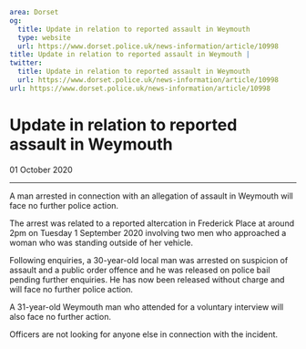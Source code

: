 ```yaml
area: Dorset
og:
  title: Update in relation to reported assault in Weymouth
  type: website
  url: https://www.dorset.police.uk/news-information/article/10998
title: Update in relation to reported assault in Weymouth |
twitter:
  title: Update in relation to reported assault in Weymouth
  url: https://www.dorset.police.uk/news-information/article/10998
url: https://www.dorset.police.uk/news-information/article/10998
```

# Update in relation to reported assault in Weymouth

01 October 2020

* * *

A man arrested in connection with an allegation of assault in Weymouth will face no further police action.

The arrest was related to a reported altercation in Frederick Place at around 2pm on Tuesday 1 September 2020 involving two men who approached a woman who was standing outside of her vehicle.

Following enquiries, a 30-year-old local man was arrested on suspicion of assault and a public order offence and he was released on police bail pending further enquiries. He has now been released without charge and will face no further police action.

A 31-year-old Weymouth man who attended for a voluntary interview will also face no further action.

Officers are not looking for anyone else in connection with the incident.

